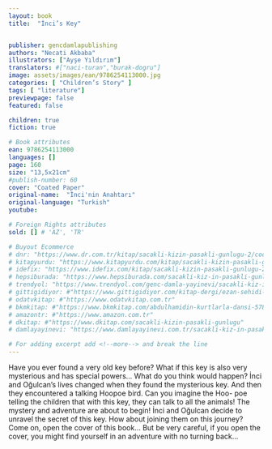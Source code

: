 ```yaml
---
layout: book
title:  "İnci’s Key"


publisher: gencdamlapublishing
authors: "Necati Akbaba"
illustrators: ["Ayşe Yıldırım"]
translators: #["naci-turan","burak-dogru"]
image: assets/images/ean/9786254113000.jpg
categories: [ "Children’s Story" ]
tags: [ "literature"]
previewpage: false
featured: false

children: true
fiction: true

# Book attributes
ean: 9786254113000
languages: []
page: 160
size: "13,5x21cm"
#publish-number: 60
cover: "Coated Paper"
original-name:  "İnci'nin Anahtarı"
original-language: "Turkish"
youtube:

# Foreign Rights attributes
sold: [] # 'AZ', 'TR'

# Buyout Ecommerce
# dnr: "https://www.dr.com.tr/kitap/sacakli-kizin-pasakli-gunlugu-2/cocuk-ve-genclik/genclik-10-yas/roman-oyku/urunno=0001893059001"
# kitapyurdu: "https://www.kitapyurdu.com/kitap/sacakli-kizin-pasakli-gunlugu-2-/560122.html&filter_name=Sa%C3%A7akl%C4%B1+K%C4%B1z%27%C4%B1n+Pasakl%C4%B1+G%C3%BCnl%C3%BC%C4%9F%C3%BC+2"
# idefix: "https://www.idefix.com/kitap/sacakli-kizin-pasakli-gunlugu-2/cocuk-ve-genclik/genclik-10-yas/roman-oyku/urunno=0001893059001"
# hepsiburada: "https://www.hepsiburada.com/sacakli-kiz-in-pasakli-gunlugu-2-damla-yayinevi-p-HBV000012ER86"
# trendyol: "https://www.trendyol.com/genc-damla-yayinevi/sacakli-kiz-in-pasakli-gunlugu-2-p-54825777"
# gittigidiyor: #"https://www.gittigidiyor.com/kitap-dergi/ezan-sehidi-adnan-menderes_pdp_732728793"
# odatvkitap: #"https://www.odatvkitap.com.tr"
# bkmkitap: #"https://www.bkmkitap.com/abdulhamidin-kurtlarla-dansi-578226"
# amazontr: #"https://www.amazon.com.tr"
# dkitap: #"https://www.dkitap.com/sacakli-kizin-pasakli-gunlugu"
# damlayayinevi: "https://www.damlayayinevi.com.tr/sacakli-kiz-in-pasakli-gunlugu-2-bu-iste-bi-terslik-var"

# For adding excerpt add <!--more--> and break the line
---
```

Have you ever found a very old key before? What if this key is also very
mysterious and has special powers... What do you think would happen?
İnci and Oğulcan’s lives changed when they found the mysterious key. And
then they encountered a talking Hoopoe bird. Can you imagine the Hoo-
poe telling the children that with this key, they can talk to all the animals!
The mystery and adventure are about to begin! İnci and Oğulcan decide to
unravel the secret of this key. How about joining them on this journey?
Come on, open the cover of this book...
But be very careful, if you open the cover, you might find yourself in an
adventure with no turning back...
<!--more--> 

